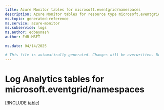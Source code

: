 ```yaml
---
title: Azure Monitor tables for microsoft.eventgrid/namespaces
description: Azure Monitor tables for resource type microsoft.eventgrid/namespaces
ms.topic: generated-reference
ms.service: azure-monitor
ms.subservice: logs
ms.author: edbaynash
author: EdB-MSFT
   
ms.date: 04/14/2025

# This file is automatically generated. Changes will be overwritten. Do not change this file directly.
---
```


# Log Analytics tables for microsoft.eventgrid/namespaces  

[!INCLUDE [table](~/reusable-content/ce-skilling/azure/includes/azure-monitor/reference/tables/microsoft-eventgrid_namespaces-include.md)]

